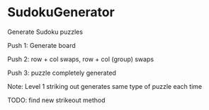 # SudokuGenerator
Generate Sudoku puzzles

Push 1: Generate board

Push 2: row + col swaps, row + col (group) swaps

Push 3: puzzle completely generated

Note: Level 1 striking out generates same type of puzzle each time

TODO: find new strikeout method
